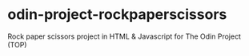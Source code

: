 # odin-project-rockpaperscissors
Rock paper scissors project in HTML &amp; Javascript for The Odin Project (TOP)
